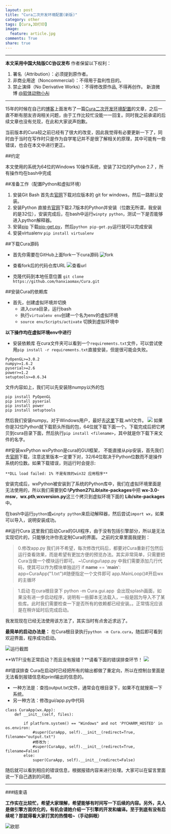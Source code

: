 ```yaml
---
layout: post
title: "Cura二次开发环境配置(新版)"
category: other
tags: [Cura,3D打印]
image:
  feature: article.jpg
comments: True
share: true
---
```


-----------
**本文采用中国大陆版CC协议发布**
作者保留以下权利：
1. 署名（Attribution）：必须提到原作者。
2. 非商业用途（Noncommercial）：不得用于盈利性目的。
3. 禁止演绎（No Derivative Works）：不得修改原作品, 不得再创作。
新浪微博 [@软体动物小Ai](http://weibo.com/smilingly1989)
-------------
15年的时候在自己的[博客](http://hanxiaomax.github.io/)上面发布了一篇[Cura二次开发环境配置](http://hanxiaomax.github.io/other/cura-dev-config/)的文章，之后一直不断有朋友咨询相关问题，由于工作比较忙没能一一回复。同时我之前承诺的后续文章也没有兑现，在此和大家说声抱歉。

当前版本的Cura较之前已经有了很大的改变，因此我觉得有必要更新一下了，同时由于当时在写作时只是作为自学笔记并不是很了解相关的原理，其中可能有一些错误，也会在本文中进行更正。

##约定

本文使用的系统为64位的Windows 10操作系统，安装了32位的Python 2.7 ，所有操作均在bash中完成

##准备工作（配置Python和虚拟环境）
1. 安装Git Bash
首先去[官网](https://git-for-windows.github.io/)下载对应版本的 git for windows，然后一路默认安装。
2. 安装Python
直接去[官网](https://www.python.org/)下载2.7版本的Python并安装（位数无所谓，我安装的是32位），安装完成后，在bash中运行`winpty python`，测试一下是否能够进入python解释器。
3. 安装[pip](https://pypi.python.org/pypi/pip/)
下载[pip-get.py](https://bootstrap.pypa.io/get-pip.py)，然后`python pip-get.py`运行就可以完成安装
4. 安装virtualenv
`pip install virtualenv`


##下载Cura源码

- 首先你需要在GitHub上面fork一下cura源码
![fork](http://upload-images.jianshu.io/upload_images/1592622-772ffd44bd27176f.png?imageMogr2/auto-orient/strip%7CimageView2/2/w/1240)

- 查看fork后的代码仓库URL
![查看url](http://upload-images.jianshu.io/upload_images/1592622-b17a32327d366ce1.png?imageMogr2/auto-orient/strip%7CimageView2/2/w/1240)

- 克隆代码到本地任意位置
`git clone https://github.com/hanxiaomax/Cura.git`

##安装Cura的依赖库
- 首先，创建虚拟环境并切换
  - 进入cura目录，运行bash
  - 执行`virtualenv env`创建一个名为env的虚拟环境
  - `source env/Scripts/activate` 切换到虚拟环境中

**以下操作均在虚拟环境env中进行**

- 安装依赖库
在cura文件夹可以看到一个`requirements.txt`文件，可以尝试使用`pip install -r requirements.txt`直接安装，但是很可能会失败。
```
PyOpenGL>=3.0.2
numpy>=1.6.2
pyserial>=2.6
power>=1.2
setuptools>=0.6.34
```
文件内容如上，我们可以先安装除numpy以外的包
```
pip install PyOpenGL
pip install pyserial
pip install power
pip install setuptools
```
然后我们安装numpy。对于Windows用户，最好去[这里](http://www.lfd.uci.edu/~gohlke/pythonlibs/#numpy)下载.wh1文件。
![](http://upload-images.jianshu.io/upload_images/1592622-8a7f5e4763a30886.png?imageMogr2/auto-orient/strip%7CimageView2/2/w/1240)
如果你是32位Python就下载箭头所指的包，64位就下载下面一个。下载完成后把它拷贝到cura目录下面，然后执行`pip install <filename>`，其中<filename>就是你下载下来文件的名字。

##安装wxPython
wxPython是cura的GUI框架， 不能直接从pip安装，首先我们去[官网](https://www.wxpython.org/download.php#msw)下载，注意这里版本一定要下对，32/64位取决于Python位数而不是操作系统的位数。如果下载错误，则运行时会提示:
```
**DLL load failed: 1% 不是有效的win32 应用程序**
```
安装完成后，wxPython被安装到了系统的Python库中，我们在虚拟环境里面是无法使用的，所以我们需要到**C:\Python27\Lib\site-packages**中把 **wx-3.0-msw**，**wx.pth**,**wxversion.py**这三个拷贝到虚拟环境下面的 **Lib/site-packages**中。

在bash中运行`python`或`winpty python`来启动解释器，然后尝试`import wx`，如果可以导入，说明安装成功。

##运行Cura
这里我们启动Cura的GUI程序，由于没有包括引擎部分，所以是无法实现切片的，只能够允许你去定制Cura的界面。
之前的文章里面我提到：
>0.修改app.py
我们并不希望，每次修改代码后，都要对Cura重新打包然后运行查看效果，而是希望有更加方便的预览办法。其实非常简单，只需要把Cura当做一个模块运行即可。
~\Cura\gui\app.py 中我们需要添加几行代码，使其可以作为模块单独运行
if __name__ == '__main__': app=CuraApp("1.txt")#随便指定一个文件即可 app.MainLoop()#开启wx的主循环

>1.启动
在cura根目录下 python -m Cura.gui.app 
会出现splash画面，如果没有进一步启动程序，说明有一些脚本无法载入，一般是因为导入不了某些库。此时我们需要检查一下是否所有的依赖都已经安装。。正常情况应该是在稍许延时后完成启动。

我发现现在已经无法使用该方法了，其实当时有点舍近求远了。

**最简单的启动办法是：**
在Cura根目录执行`python -m Cura.cura`，随后即可看到欢迎界面，程序成功启动。

![运行截图](http://upload-images.jianshu.io/upload_images/1592622-da7d3d4e319ae0d6.png?imageMogr2/auto-orient/strip%7CimageView2/2/w/1240)


**WTF!没有正常启动？而且没有报错？**请看下面的错误排查环节！
![](http://upload-images.jianshu.io/upload_images/1592622-44de742b16d1cb54.png?imageMogr2/auto-orient/strip%7CimageView2/2/w/1240)

##错误排查
Cura在启动时已经把所有的输出都做了重定向，所以在控制台里面是无法看到报错信息和print输出的信息的。
- 一种方法是：查找output.txt文件，通常会在根目录下，如果不在就搜索一下系统。
- 另一种方法：修改gui/app.py中代码
```
class CuraApp(wx.App):
    def __init__(self, files):

        if platform.system() == "Windows" and not 'PYCHARM_HOSTED' in os.environ:
            #super(CuraApp, self).__init__(redirect=True, filename="output.txt")
            #修改为：
            #super(CuraApp, self).__init__(redirect=True, filename=False)
        else:
            super(CuraApp, self).__init__(redirect=False)
```
随后就可以看到相应的错误信息，根据报错内容来进行处理。大家可以在留言里面说一下自己遇到的问题。


-------------------
###结束语

**工作实在比较忙，希望大家理解，希望能够有时间写一下后续的内容。另外，夫人是做引擎方面优化的，有机会请她介绍一下引擎的开发和编译。至于到底有没有后续呢？那就得看大家打赏的热情啦~（手动斜眼）**

![欧耶](http://upload-images.jianshu.io/upload_images/1592622-157f439d06428ae5.png?imageMogr2/auto-orient/strip%7CimageView2/2/w/1240)